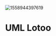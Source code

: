 ![1558944397619](C:\Users\student\AppData\Roaming\Typora\typora-user-images\1558944397619.png)



# UML Lotoo

